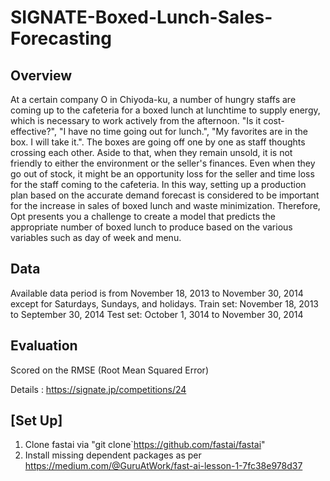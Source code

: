 # SIGNATE-Boxed-Lunch-Sales-Forecasting

**Overview**
---
At a certain company O in Chiyoda-ku, a number of hungry staffs are coming up to the cafeteria for a boxed lunch at lunchtime to supply energy, which is necessary to work actively from the afternoon.
"Is it cost-effective?", "I have no time going out for lunch.", "My favorites are in the box. I will take it.".
The boxes are going off one by one as staff thoughts crossing each other. Aside to that, when they remain unsold, it is not friendly to either the environment or the seller's finances. Even when they go out of stock, it might be an opportunity loss for the seller and time loss for the staff coming to the cafeteria.
In this way, setting up a production plan based on the accurate demand forecast is considered to be important for the increase in sales of boxed lunch and waste minimization.
Therefore, Opt presents you a challenge to create a model that predicts the appropriate number of boxed lunch to produce based on the various variables such as day of week and menu.

**Data**
---
Available data period is from November 18, 2013 to November 30, 2014 except for Saturdays, Sundays, and holidays.
Train set: November 18, 2013 to September 30, 2014
Test set: October 1, 3014 to November 30, 2014

**Evaluation**
---
Scored on the RMSE (Root Mean Squared Error)

Details : https://signate.jp/competitions/24


**[Set Up]**
---
1. Clone fastai via "git clone`https://github.com/fastai/fastai"
2. Install missing dependent packages as per https://medium.com/@GuruAtWork/fast-ai-lesson-1-7fc38e978d37
